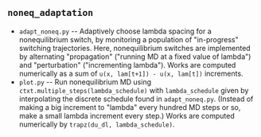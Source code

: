 
## `noneq_adaptation`
* `adapt_noneq.py` -- Adaptively choose lambda spacing for a nonequilibrium switch, by monitoring a population of "in-progress" switching trajectories. Here, nonequilibrium switches are implemented by alternating "propagation" ("running MD at a fixed value of lambda") and "perturbation" ("incrementing lambda"). Works are computed numerically as a sum of `u(x, lam[t+1]) - u(x, lam[t])` increments.
* `plot.py` -- Run nonequilibrium MD using `ctxt.multiple_steps(lambda_schedule)` with `lambda_schedule` given by interpolating the discrete schedule found in `adapt_noneq.py`. (Instead of making a big increment to "lambda" every hundred MD steps or so, make a small lambda increment every step.) Works are computed numerically by `trapz(du_dl, lambda_schedule)`.